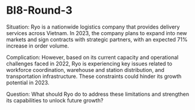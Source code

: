 # BI8-Round-3

Situation: Ryo is a nationwide logistics company that provides delivery services across Vietnam. In 2023, the company plans to expand into new markets and sign contracts with strategic partners, with an expected 71% increase in order volume.

Complication: However, based on its current capacity and operational challenges faced in 2022, Ryo is experiencing key issues related to workforce coordination, warehouse and station distribution, and transportation infrastructure. These constraints could hinder its growth potential in 2023.

Question: What should Ryo do to address these limitations and strengthen its capabilities to unlock future growth?
